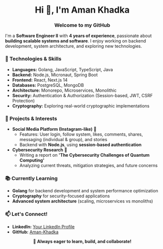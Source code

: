 <h1 align="center">Hi 👋, I'm Aman Khadka</h1>
<h3 align="center">Welcome to my GitHub</h3>

<p>I'm a <strong>Software Engineer II</strong> with <strong>4 years of experience</strong>, passionate about <strong>building scalable systems and software</strong>. I enjoy working on backend development, system architecture, and exploring new technologies.</p>

<h3>🔧 Technologies & Skills</h3>
<ul>
  <li><strong>Languages:</strong> Golang, JavaScript, TypeScript, Java</li>
  <li><strong>Backend:</strong> Node.js, Micronaut, Spring Boot</li>
  <li><strong>Frontend:</strong> React, Next.js 14</li>
  <li><strong>Databases:</strong> PostgreSQL, MongoDB</li>
  <li><strong>Architecture:</strong> Monorepo, Microservices, Monolithic</li>
  <li><strong>Security:</strong> Authentication & Authorization (Session-based, JWT, CSRF Protection)</li>
  <li><strong>Cryptography:</strong> Exploring real-world cryptographic implementations</li>
</ul>

<h3>🚀 Projects & Interests</h3>
<ul>
  <li>
    <strong>Social Media Platform (Instagram-like)</strong> 📸
    <ul>
      <li>Features: User login, follow system, likes, comments, shares, messaging (individual & group), and stories</li>
      <li>Backend with <strong>Node.js</strong>, using <strong>session-based authentication</strong></li>
    </ul>
  </li>
  <li>
    <strong>Cybersecurity Research</strong> 🔐
    <ul>
      <li>Writing a report on <strong>'The Cybersecurity Challenges of Quantum Computing'</strong></li>
      <li>Analyzing current threats, mitigation strategies, and future concerns</li>
    </ul>
  </li>
</ul>

<h3>📚 Currently Learning</h3>
<ul>
  <li><strong>Golang</strong> for backend development and system performance optimization</li>
  <li><strong>Cryptography</strong> for security-focused applications</li>
  <li><strong>Advanced system architecture</strong> (scaling, microservices vs monoliths)</li>
</ul>

<h3>📫 Let's Connect!</h3>
<ul>
  <li><strong>LinkedIn:</strong> <a href="YOUR_LINKEDIN_URL">Your LinkedIn Profile</a></li>
  <li><strong>GitHub:</strong> <a href="https://github.com/Aman-Khadka">Aman-Khadka</a></li>
</ul>

<p align="center">🚀 <strong>Always eager to learn, build, and collaborate!</strong></p>
